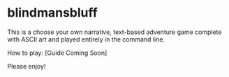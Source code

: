 # blindmansbluff

This is a choose your own narrative, text-based adventure game complete with ASCII art and played entirely in the command line.

How to play: [Guide Coming Soon]

Please enjoy!
